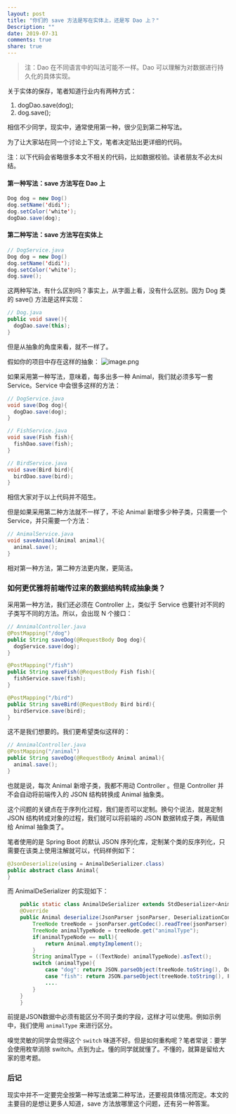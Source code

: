 ```yaml
---
layout: post
title: "你们的 save 方法是写在实体上，还是写 Dao 上？"
Description: ""
date: 2019-07-31
comments: true
share: true
---
```


> 注：Dao 在不同语言中的叫法可能不一样。Dao 可以理解为对数据进行持久化的具体实现。


关于实体的保存，笔者知道行业内有两种方式：
1. dogDao.save(dog);
2. dog.save();

相信不少同学，现实中，通常使用第一种，很少见到第二种写法。

为了让大家站在同一个讨论上下文，笔者决定贴出更详细的代码。

注：以下代码会省略很多本文不相关的代码，比如数据校验。读者朋友不必太纠结。

#### 第一种写法：save 方法写在 Dao 上
```java
Dog dog = new Dog()
dog.setName('didi');
dog.setColor('white');
dogDao.save(dog);
```

#### 第二种写法：save 方法写在实体上

```java
// DogService.java
Dog dog = new Dog()
dog.setName('didi');
dog.setColor('white');
dog.save();
```

这两种写法，有什么区别吗？事实上，从字面上看，没有什么区别。因为 Dog 类的 save() 方法是这样实现：

```java
// Dog.java
public void save(){
  dogDao.save(this);
}
```

但是从抽象的角度来看，就不一样了。


假如你的项目中存在这样的抽象：
![image.png](/assets/images/292372-a0fbd312da0a8264.png)

如果采用第一种写法，意味着，每多出多一种 Animal，我们就必须多写一套 Service。Service 中会很多这样的方法：

```java
// DogService.java
void save(Dog dog){
  dogDao.save(dog);
}

// FishService.java
void save(Fish fish){
  fishDao.save(fish);
}

// BirdService.java
void save(Bird bird){
  birdDao.save(bird);
}
```
相信大家对于以上代码并不陌生。

但是如果采用第二种方法就不一样了，不论 Animal 新增多少种子类，只需要一个 Service，并只需要一个方法：

```java
// AnimalService.java
void saveAnimal(Animal animal){
  animal.save();
}
```

相对第一种方法，第二种方法更内聚，更简洁。

### 如何更优雅将前端传过来的数据结构转成抽象类？
采用第一种方法，我们还必须在 Controller 上，类似于 Service 也要针对不同的子类写不同的方法。所以，会出现 N 个接口：

```java
// AnnimalController.java
@PostMapping("/dog")
public String saveDog(@RequestBody Dog dog){
  dogService.save(dog);
}

@PostMapping("/fish")
public String saveFish(@RequestBody Fish fish){
  fishService.save(fish);
}

@PostMapping("/bird")
public String saveBird(@RequestBody Bird bird){
  birdService.save(bird);
}
```
这不是我们想要的。我们更希望类似这样的：

```java
// AnnimalController.java
@PostMapping("/animal")
public String saveDog(@RequestBody Animal animal){
  animal.save();
}
```
也就是说，每次 Animal 新增子类，我都不用动 Controller 。但是 Controller 并不会自动将前端传入的 JSON 结构转换成 Animal 抽象类。

这个问题的关键点在于序列化过程，我们是否可以定制。换句个说法，就是定制 JSON 结构转成对象的过程，我们就可以将前端的 JSON 数据转成子类，再赋值给 Animal 抽象类了。

笔者使用的是 Spring Boot 的默认 JSON 序列化库，定制某个类的反序列化，只需要在该类上使用注解就可以，代码样例如下：

```java
@JsonDeserialize(using = AnimalDeSerializer.class)
public abstract class Animal{
}
```
而 AnimalDeSerializer 的实现如下：

```java
    public static class AnimalDeSerializer extends StdDeserializer<Animal> {
    @Override
    public Animal deserialize(JsonParser jsonParser, DeserializationContext deserializationContext) throws IOException, JsonProcessingException {
        TreeNode treeNode = jsonParser.getCodec().readTree(jsonParser);
        TreeNode animalTypeNode = treeNode.get("animalType");
        if(animalTypeNode == null){
            return Animal.emptyImplement();
        }
        String animalType = ((TextNode) animalTypeNode).asText();
        switch (animalType){
            case "dog": return JSON.parseObject(treeNode.toString(), Dog.class);
            case "fish": return JSON.parseObject(treeNode.toString(), Fish.class);
            ....
        }
    }
    }

```
前提是JSON数据中必须有能区分不同子类的字段，这样才可以使用。例如示例中，我们使用 `animalType` 来进行区分。

嗅觉灵敏的同学会觉得这个 `switch` 味道不好。但是如何重构呢？笔者常说：要学会使用枚举消除 switch。点到为止。懂的同学就就懂了。不懂的，就算是留给大家的思考题。

### 后记
现实中并不一定要完全按第一种写法或第二种写法，还要视具体情况而定。本文的主要目的是想让更多人知道，save 方法放哪里这个问题，还有另一种答案。

